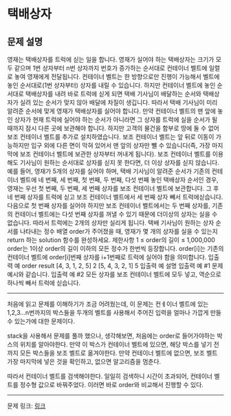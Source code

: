 # 택배상자
## 문제 설명

영재는 택배상자를 트럭에 싣는 일을 합니다. 영재가 실어야 하는 택배상자는 크기가 모두 같으며 1번 상자부터 n번 상자까지 번호가 증가하는 순서대로 컨테이너 벨트에 일렬로 놓여 영재에게 전달됩니다. 컨테이너 벨트는 한 방향으로만 진행이 가능해서 벨트에 놓인 순서대로(1번 상자부터) 상자를 내릴 수 있습니다. 하지만 컨테이너 벨트에 놓인 순서대로 택배상자를 내려 바로 트럭에 싣게 되면 택배 기사님이 배달하는 순서와 택배상자가 실려 있는 순서가 맞지 않아 배달에 차질이 생깁니다. 따라서 택배 기사님이 미리 알려준 순서에 맞게 영재가 택배상자를 실어야 합니다.
만약 컨테이너 벨트의 맨 앞에 놓인 상자가 현재 트럭에 실어야 하는 순서가 아니라면 그 상자를 트럭에 실을 순서가 될 때까지 잠시 다른 곳에 보관해야 합니다. 하지만 고객의 물건을 함부로 땅에 둘 수 없어 보조 컨테이너 벨트를 추가로 설치하였습니다. 보조 컨테이너 벨트는 앞 뒤로 이동이 가능하지만 입구 외에 다른 면이 막혀 있어서 맨 앞의 상자만 뺄 수 있습니다(즉, 가장 마지막에 보조 컨테이너 벨트에 보관한 상자부터 꺼내게 됩니다). 보조 컨테이너 벨트를 이용해도 기사님이 원하는 순서대로 상자를 싣지 못 한다면, 더 이상 상자를 싣지 않습니다.
예를 들어, 영재가 5개의 상자를 실어야 하며, 택배 기사님이 알려준 순서가 기존의 컨테이너 벨트에 네 번째, 세 번째, 첫 번째, 두 번째, 다섯 번째 놓인 택배상자 순서인 경우, 영재는 우선 첫 번째, 두 번째, 세 번째 상자를 보조 컨테이너 벨트에 보관합니다. 그 후 네 번째 상자를 트럭에 싣고 보조 컨테이너 벨트에서 세 번째 상자 빼서 트럭에싣습니다. 다음으로 첫 번째 상자를 실어야 하지만 보조 컨테이너 벨트에서는 두 번째 상자를, 기존의 컨테이너 벨트에는 다섯 번째 상자를 꺼낼 수 있기 때문에 더이상의 상자는 실을 수 없습니다. 따라서 트럭에는 2개의 상자만 실리게 됩니다.
택배 기사님이 원하는 상자 순서를 나타내는 정수 배열 order가 주어졌을 때, 영재가 몇 개의 상자를 실을 수 있는지 return 하는 solution 함수를 완성하세요.
제한사항
1 ≤ order의 길이 ≤ 1,000,000
order는 1이상 order의 길이 이하의 모든 정수가 한번씩 등장합니다.
order[i]는 기존의 컨테이너 벨트에 order[i]번째 상자를 i+1번째로 트럭에 실어야 함을 의미합니다.
입출력 예
order	result
[4, 3, 1, 2, 5]	2
[5, 4, 3, 2, 1]	5
입출력 예 설명
입출력 예 #1
문제 예시와 같습니다.
입출력 예 #2
모든 상자를 보조 컨테이너 벨트에 모두 넣고, 역순으로 하나씩 빼서 트럭에 싣습니다.

***

처음에 읽고 문제를 이해하기가 조금 어려웠는데, 이 문제는 컨ㅔ이너 벨트에 있는 1,2,3...n번까지의 박스들을 두개의 벨트를 사용해서 주어진 입력을 얼마나 가깝게 만들 수 있는가에 대한 문제이다.

stack을 사용해서 문제를 풀까 했으나, 생각해보면, 처음에는 order로 들어가야하는 박스의 위치를 알아야한다. 만약 이 박스가 컨테이너 벨트에 있으면, 해당 박스를 넣기 전까지 모든 박스들을 보조 벨트로 옮겨야한다. 만약 컨테이너 벨트에 없으면, 보조 벨트 가장 마지막에 넣은 것을 확인하고, 없으면 알고리즘을 멈춘다.

따라서 컨테이너 벨트를 검색해야한다. 일일히 검색하니 시간이 초과되어, 컨테이너 벨트를 정수형 값으로 바꿔주었다. 이러면 바로 order와 비교해서 진행할 수 있다.

***
문제 링크: [링크](https://school.programmers.co.kr/learn/courses/30/lessons/131704)
